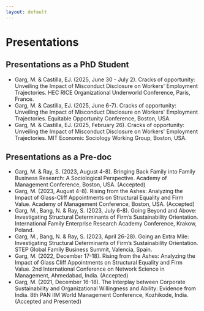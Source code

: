 ```yaml
---
layout: default
---
```


# Presentations


## Presentations as a PhD Student
+ Garg, M. & Castilla, EJ. (2025, June 30 - July 2). Cracks of opportunity: Unveiling the Impact of Misconduct Disclosure on Workers' Employment Trajectories. HEC RICE Organizational Underworld Conference, Paris, France.
+ Garg, M. & Castilla, EJ. (2025, June 6-7). Cracks of opportunity: Unveiling the Impact of Misconduct Disclosure on Workers' Employment Trajectories. Equitable Opportunity Conference, Boston, USA.
+ Garg, M. & Castilla, EJ. (2025, February 26). Cracks of opportunity: Unveiling the Impact of Misconduct Disclosure on Workers' Employment Trajectories. MIT Economic Sociology Working Group, Boston, USA.
  
## Presentations as a Pre-doc
+ Garg, M. & Ray, S. (2023, August 4-8). Bringing Back Family into Family Business Research: A Sociological Perspective. Academy of Management Conference, Boston, USA. (Accepted)
+ Garg, M. (2023, August 4-8). Rising from the Ashes: Analyzing the Impact of Glass-Cliff Appointments on Structural Equality and Firm Value. Academy of Management Conference, Boston, USA. (Accepted)
+ Garg, M., Bang, N. & Ray, S. (2023, July 6-8). Going Beyond and Above: Investigating Structural Determinants of Firm’s Sustainability Orientation. International Family Enterprise Research Academy Conference, Krakow, Poland.
+ Garg, M., Bang, N. & Ray, S. (2023, April 26-28). Going an Extra Mile: Investigating Structural Determinants of Firm’s Sustainability Orientation. STEP Global Family Business Summit, Valencia, Spain.
+ Garg, M. (2022, December 17-18). Rising from the Ashes: Analyzing the Impact of Glass Cliff Appointments on Structural Equality and Firm Value. 2nd International Conference on Network Science in Management, Ahmedabad, India. (Accepted) 
+ Garg, M. (2021, December 16-18). The Interplay between Corporate Sustainability and Organizational Willingness and Ability: Evidence from India. 8th PAN IIM World Management Conference, Kozhikode, India. (Accepted and Presented)


